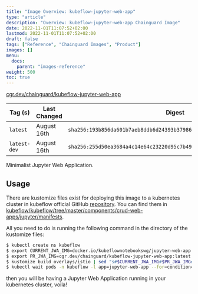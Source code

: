```yaml
---
title: "Image Overview: kubeflow-jupyter-web-app"
type: "article"
description: "Overview: kubeflow-jupyter-web-app Chainguard Image"
date: 2022-11-01T11:07:52+02:00
lastmod: 2022-11-01T11:07:52+02:00
draft: false
tags: ["Reference", "Chainguard Images", "Product"]
images: []
menu:
  docs:
    parent: "images-reference"
weight: 500
toc: true
---
```


[cgr.dev/chainguard/kubeflow-jupyter-web-app](https://github.com/chainguard-images/images/tree/main/images/kubeflow-jupyter-web-app)

| Tag (s)       | Last Changed | Digest                                                                    |
|---------------|--------------|---------------------------------------------------------------------------|
|  `latest`     | August 16th  | `sha256:193b856da601b7aeb8ddb6d24393b37986c14a74bfaf29f3c9cd2ce6ac4d7fe7` |
|  `latest-dev` | August 16th  | `sha256:255d50ea3684a4c14e64c23220d95c7b490ec6b8fb415c87658a9291fc1c3999` |



Minimalist Jupyter Web Application.

## Usage

There are kustomize files exist for deploying this image to a kubernetes cluster in kubeflow official GitHub [repository](github.com/kubeflow/kubeflow/). You can find them in [kubeflow/kubeflow/tree/master/components/crud-web-apps/jupyter/manifests](https://github.com/kubeflow/kubeflow/tree/master/components/crud-web-apps/jupyter/manifests).

All you need to do is running the following command in the directory of the kustomize files:

```bash
$ kubectl create ns kubeflow
$ export CURRENT_JWA_IMG=docker.io/kubeflownotebookswg/jupyter-web-app:latest
$ export PR_JWA_IMG=cgr.dev/chainguard/kubeflow-jupyter-web-app:latest
$ kustomize build overlays/istio | sed "s#$CURRENT_JWA_IMG#$PR_JWA_IMG#g" | kubectl apply -f -
$ kubectl wait pods -n kubeflow -l app=jupyter-web-app --for=condition=Ready --timeout=300s
````

then you will be having a Jupyter Web Application running in your kubernetes cluster, voila!
